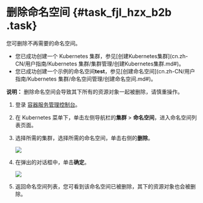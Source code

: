# 删除命名空间 {#task_fjl_hzx_b2b .task}

您可删除不再需要的命名空间。

-   您已成功创建一个 Kubernetes 集群，参见[创建Kubernetes集群](cn.zh-CN/用户指南/Kubernetes 集群/集群管理/创建Kubernetes集群.md#)。
-   您已成功创建一个示例的命名空间**test**，参见[创建命名空间](cn.zh-CN/用户指南/Kubernetes 集群/命名空间管理/创建命名空间.md#)。

**说明：** 删除命名空间会导致其下所有的资源对象一起被删除，请慎重操作。

1.  登录 [容器服务管理控制台](https://cs.console.aliyun.com/)。 
2.  在 Kubernetes 菜单下，单击左侧导航栏的**集群** \> **命名空间**，进入命名空间列表页面。 
3.  选择所需的集群，选择所需的命名空间，单击右侧的**删除**。 

    ![](http://static-aliyun-doc.oss-cn-hangzhou.aliyuncs.com/assets/img/16674/154821670010718_zh-CN.png)

4.  在弹出的对话框中，单击**确定**。 

    ![](http://static-aliyun-doc.oss-cn-hangzhou.aliyuncs.com/assets/img/16674/154821670010719_zh-CN.png)

5.  返回命名空间列表，您可看到该命名空间已被删除，其下的资源对象也会被删除。 

